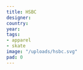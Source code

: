 ```yaml
---
title: HSBC
designer: 
country: 
year: 
tags:
- apparel
- skate
image: "/uploads/hsbc.svg"
pad: 0
---
```



